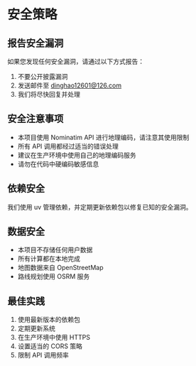 # 安全策略

## 报告安全漏洞

如果您发现任何安全漏洞，请通过以下方式报告：

1. 不要公开披露漏洞
2. 发送邮件至 dinghao12601@126.com
3. 我们将尽快回复并处理

## 安全注意事项

- 本项目使用 Nominatim API 进行地理编码，请注意其使用限制
- 所有 API 调用都经过适当的错误处理
- 建议在生产环境中使用自己的地理编码服务
- 请勿在代码中硬编码敏感信息

## 依赖安全

我们使用 uv 管理依赖，并定期更新依赖包以修复已知的安全漏洞。

## 数据安全

- 本项目不存储任何用户数据
- 所有计算都在本地完成
- 地图数据来自 OpenStreetMap
- 路线规划使用 OSRM 服务

## 最佳实践

1. 使用最新版本的依赖包
2. 定期更新系统
3. 在生产环境中使用 HTTPS
4. 设置适当的 CORS 策略
5. 限制 API 调用频率 